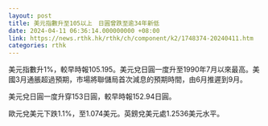 ```yaml
---
layout: post
title: 美元指數升至105以上　日圓曾跌至逾34年新低
date: 2024-04-11 06:36:14.000000000 +08:00
link: https://news.rthk.hk/rthk/ch/component/k2/1748374-20240411.htm
categories: rthk
---
```


美元指數升1%，較早時報105.195。美元兌日圓一度升至1990年7月以來最高。美國3月通脹超過預期，市場將聯儲局首次減息的預期時間，由6月推遲到9月。

美元兌日圓一度升穿153日圓，較早時報152.94日圓。

歐元兌美元下跌1.1%，至1.074美元。英鎊兌美元處1.2536美元水平。
